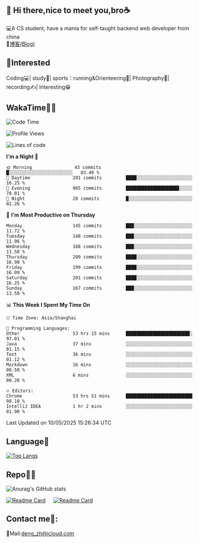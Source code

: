 👋 Hi there,nice to meet you,bro☕
---
💻A CS student, have a mania for self-taught backend web developer from china   
📌[博客(Blog)](https://github.com/HealUP/MyBlog)

 <!-- waka-box start -->
 <!-- waka-box end -->
 
🧲**Interested**
--
Coding💻| study📖| sports：running&Orienteering🏃‍| Photography📸| recording✍️| Interesting😁

WakaTime👨‍💻
---
<!--START_SECTION:waka-->
![Code Time](http://img.shields.io/badge/Code%20Time-2%2C981%20hrs%2030%20mins-blue)

![Profile Views](http://img.shields.io/badge/Profile%20Views-0-blue)

![Lines of code](https://img.shields.io/badge/From%20Hello%20World%20I%27ve%20Written-205.1%20thousand%20lines%20of%20code-blue)

**I'm a Night 🦉** 

```text
🌞 Morning                43 commits          █░░░░░░░░░░░░░░░░░░░░░░░░   03.48 % 
🌆 Daytime                201 commits         ████░░░░░░░░░░░░░░░░░░░░░   16.25 % 
🌃 Evening                965 commits         ████████████████████░░░░░   78.01 % 
🌙 Night                  28 commits          █░░░░░░░░░░░░░░░░░░░░░░░░   02.26 % 
```
📅 **I'm Most Productive on Thursday** 

```text
Monday                   145 commits         ███░░░░░░░░░░░░░░░░░░░░░░   11.72 % 
Tuesday                  148 commits         ███░░░░░░░░░░░░░░░░░░░░░░   11.96 % 
Wednesday                168 commits         ███░░░░░░░░░░░░░░░░░░░░░░   13.58 % 
Thursday                 209 commits         ████░░░░░░░░░░░░░░░░░░░░░   16.90 % 
Friday                   199 commits         ████░░░░░░░░░░░░░░░░░░░░░   16.09 % 
Saturday                 201 commits         ████░░░░░░░░░░░░░░░░░░░░░   16.25 % 
Sunday                   167 commits         ███░░░░░░░░░░░░░░░░░░░░░░   13.50 % 
```


📊 **This Week I Spent My Time On** 

```text
🕑︎ Time Zone: Asia/Shanghai

💬 Programming Languages: 
Other                    53 hrs 15 mins      ████████████████████████░   97.01 % 
Java                     37 mins             ░░░░░░░░░░░░░░░░░░░░░░░░░   01.15 % 
Text                     36 mins             ░░░░░░░░░░░░░░░░░░░░░░░░░   01.12 % 
Markdown                 16 mins             ░░░░░░░░░░░░░░░░░░░░░░░░░   00.50 % 
XML                      6 mins              ░░░░░░░░░░░░░░░░░░░░░░░░░   00.20 % 

🔥 Editors: 
Chrome                   53 hrs 51 mins      █████████████████████████   98.10 % 
IntelliJ IDEA            1 hr 2 mins         ░░░░░░░░░░░░░░░░░░░░░░░░░   01.90 % 
```


 Last Updated on 10/05/2025 15:26:34 UTC
<!--END_SECTION:waka-->

Language🚀
---
[![Top Langs](https://github-readme-stats.vercel.app/api/top-langs/?username=HealUP&layout=compact&hide_border=true)](https://github.com/HealUP)

Repo🧑‍💻
---
![Anurag's GitHub stats](https://github-readme-stats.vercel.app/api?username=HealUP&count_private=true&show_icons=true&theme=gruvbox&hide_border=true) 

[![Readme Card](https://github-readme-stats.vercel.app/api/pin/?username=HealUP&repo=InternetEy&theme=transparent)](https://github.com/HealUP/InternetEy) &emsp;
[![Readme Card](https://github-readme-stats.vercel.app/api/pin/?username=HealUP&repo=CampusExperience&theme=transparent)](https://github.com/HealUP/CampusExperience)


Contact me📱:
---
📮Mail:deng_zh@icloud.com  
